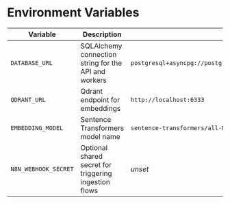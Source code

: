 # Environment Variables

| Variable | Description | Default |
|----------|-------------|---------|
| `DATABASE_URL` | SQLAlchemy connection string for the API and workers | `postgresql+asyncpg://postgres:postgres@localhost:5432/echograph` |
| `QDRANT_URL` | Qdrant endpoint for embeddings | `http://localhost:6333` |
| `EMBEDDING_MODEL` | Sentence Transformers model name | `sentence-transformers/all-MiniLM-L6-v2` |
| `N8N_WEBHOOK_SECRET` | Optional shared secret for triggering ingestion flows | _unset_ |
